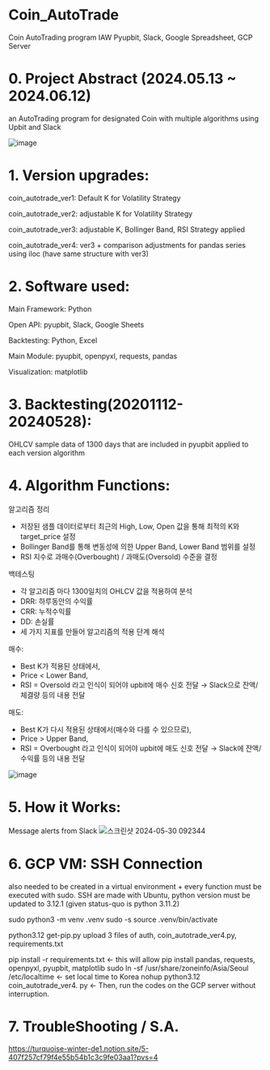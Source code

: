 # Coin_AutoTrade

Coin AutoTrading program IAW Pyupbit, Slack, Google Spreadsheet, GCP Server


# 0. Project Abstract (2024.05.13 ~ 2024.06.12)

an AutoTrading program for designated Coin with multiple algorithms using Upbit and Slack

![image](https://github.com/thewon4155/Coin_AutoTrade/assets/99013724/5f655c9c-dd3b-4c68-b001-ddd732eb6a3b)


# 1. Version upgrades:

coin_autotrade_ver1: Default K for Volatility Strategy

coin_autotrade_ver2: adjustable K for Volatility Strategy

coin_autotrade_ver3: adjustable K, Bollinger Band, RSI Strategy applied

coin_autotrade_ver4: ver3 + comparison adjustments for pandas series using iloc (have same structure with ver3)


# 2. Software used:

Main Framework: Python

Open API: pyupbit, Slack, Google Sheets

Backtesting: Python, Excel

Main Module: pyupbit, openpyxl, requests, pandas

Visualization: matplotlib


# 3. Backtesting(20201112-20240528):

OHLCV sample data of 1300 days that are included in pyupbit applied to each version algorithm


# 4. Algorithm Functions:

알고리즘 정리
- 저장된 샘플 데이터로부터 최근의 High, Low, Open 값을 통해 최적의 K와 target_price 설정
- Bollinger Band를 통해 변동성에 의한 Upper Band, Lower Band 범위를 설정
- RSI 지수로 과매수(Overbought) / 과매도(Oversold) 수준을 결정

백테스팅
- 각 알고리즘 마다 1300일치의 OHLCV 값을 적용하여 분석
- DRR: 하루동안의 수익률
- CRR: 누적수익률
- DD: 손실률
- 세 가지 지표를 만들어 알고리즘의 적용 단계 해석

매수:
- Best K가 적용된 상태에서,
- Price < Lower Band,
- RSI = Oversold 라고 인식이 되어야 upbit에 매수 신호 전달 → Slack으로 잔액/체결량 등의 내용 전달

매도:
- Best K가 다시 적용된 상태에서(매수와 다를 수 있으므로),
- Price > Upper Band,
- RSI = Overbought 라고 인식이 되어야 upbit에 매도 신호 전달 → Slack에 잔액/수익률 등의 내용 전달

![image](https://github.com/thewon4155/Coin_AutoTrade/assets/99013724/c2116100-a28b-4cb3-a541-9a4ecc8b2eb1)


# 5. How it Works:

Message alerts from Slack
![스크린샷 2024-05-30 092344](https://github.com/thewon4155/Coin_AutoTrade/assets/99013724/8fae155a-ada9-4a49-8441-097dd58e6bf3)


# 6. GCP VM: SSH Connection
also needed to be created in a virtual environment + every function must be executed with sudo.
SSH are made with Ubuntu, python version must be updated to 3.12.1 (given status-quo is python 3.11.2)

sudo python3 -m venv .venv
sudo -s
source .venv/bin/activate

python3.12 get-pip.py
upload 3 files of auth, coin_autotrade_ver4.py, requirements.txt

pip install -r requirements.txt                                 <- this will allow pip install pandas, requests, openpyxl, pyupbit, matplotlib
sudo ln -sf /usr/share/zoneinfo/Asia/Seoul /etc/localtime       <- set local time to Korea
nohup python3.12 coin_autotrade_ver4. py                        <- Then, run the codes on the GCP server without interruption.

# 7. TroubleShooting / S.A.
https://turquoise-winter-de1.notion.site/5-407f257cf79f4e55b54b1c3c9fe03aa1?pvs=4
